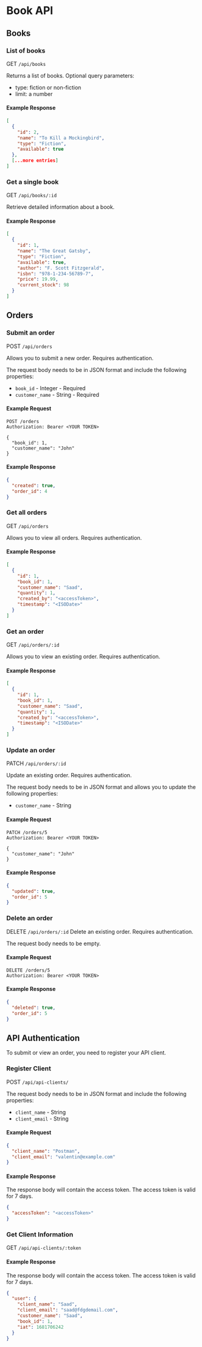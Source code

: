 # Book API #

## Books

### List of books ###

GET `/api/books`

Returns a list of books.
Optional query parameters:
- type: fiction or non-fiction
- limit: a number

#### Example Response ####
```json
[
  {
    "id": 2,
    "name": "To Kill a Mockingbird",
    "type": "Fiction",
    "available": true
  },
  [...more entries]
]
```

### Get a single book ###

GET `/api/books/:id`

Retrieve detailed information about a book.

#### Example Response ####
```json
[
  {
    "id": 1,
    "name": "The Great Gatsby",
    "type": "Fiction",
    "available": true,
    "author": "F. Scott Fitzgerald",
    "isbn": "978-1-234-56789-7",
    "price": 19.99,
    "current_stock": 98
  }
]
```

## Orders

### Submit an order ###

POST `/api/orders`

Allows you to submit a new order. Requires authentication.

The request body needs to be in JSON format and include the following properties:

 - `book_id` - Integer - Required
 - `customer_name` - String - Required

#### Example Request ####
```
POST /orders
Authorization: Bearer <YOUR TOKEN>

{
  "book_id": 1,
  "customer_name": "John"
}
```

#### Example Response ####
```json
{
  "created": true,
  "order_id": 4
}
```

### Get all orders ###

GET `/api/orders`

Allows you to view all orders. Requires authentication.

#### Example Response ####

```json
[
  {
    "id": 1,
    "book_id": 1,
    "customer_name": "Saad",
    "quantity": 1,
    "created_by": "<accessToken>",
    "timestamp": "<ISODate>"
  }
]
```

### Get an order ###

GET `/api/orders/:id`

Allows you to view an existing order. Requires authentication.

#### Example Response ####

```json
[
  {
    "id": 1,
    "book_id": 1,
    "customer_name": "Saad",
    "quantity": 1,
    "created_by": "<accessToken>",
    "timestamp": "<ISODate>"
  }
]
```

### Update an order ###

PATCH `/api/orders/:id`

Update an existing order. Requires authentication.

The request body needs to be in JSON format and allows you to update the following properties:

 - `customer_name` - String

#### Example Request ####
```
PATCH /orders/5
Authorization: Bearer <YOUR TOKEN>

{
  "customer_name": "John"
}
```

#### Example Response ####
```json
{
  "updated": true,
  "order_id": 5
}
```

### Delete an order ###

DELETE `/api/orders/:id`
Delete an existing order. Requires authentication.

The request body needs to be empty.

#### Example Request ####
```
DELETE /orders/5
Authorization: Bearer <YOUR TOKEN>
```

#### Example Response ####
```json
{
  "deleted": true,
  "order_id": 5
}
```

## API Authentication ##

To submit or view an order, you need to register your API client.

### Register Client ###

POST `/api/api-clients/`

The request body needs to be in JSON format and include the following properties:

 - `client_name` - String
 - `client_email` - String

#### Example Request ####
```json
{
  "client_name": "Postman",
  "client_email": "valentin@example.com"
}
```

#### Example Response ####
The response body will contain the access token. The access token is valid for 7 days.
```json
{
  "accessToken": "<accessToken>"
}
```

### Get Client Information ###

GET `/api/api-clients/:token`

#### Example Response ####
The response body will contain the access token. The access token is valid for 7 days.
```json
{
  "user": {
    "client_name": "Saad",
    "client_email": "saad@fdgdemail.com",
    "customer_name": "Saad",
    "book_id": 1,
    "iat": 1681706242
  }
}
```
